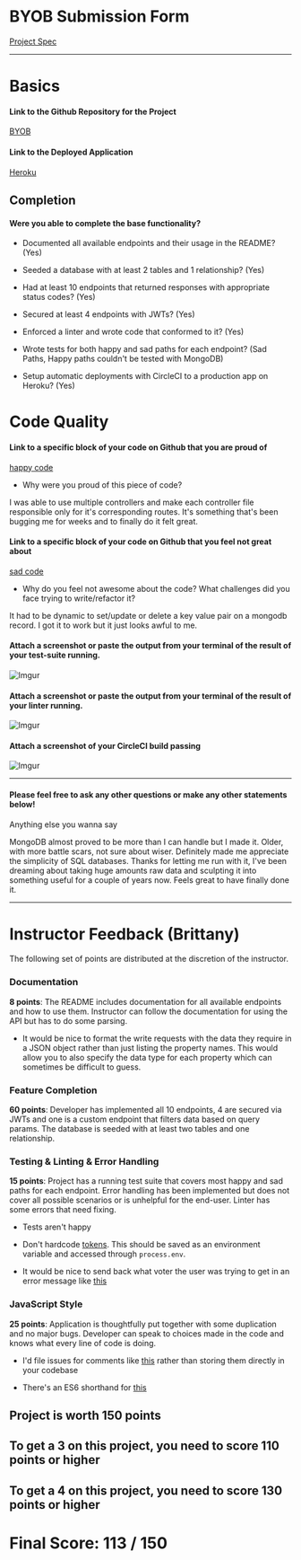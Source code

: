 # BYOB Submission Form

[Project Spec](http://frontend.turing.io/projects/build-your-own-backend.html)

------

# Basics

#### Link to the Github Repository for the Project
[BYOB](https://github.com/DBULL7/VoterData)

#### Link to the Deployed Application
[Heroku](https://gentle-shelf-31018.herokuapp.com/api/v1/voters)


## Completion

#### Were you able to complete the base functionality?

* Documented all available endpoints and their usage in the README?
(Yes)

* Seeded a database with at least 2 tables and 1 relationship?
(Yes)

* Had at least 10 endpoints that returned responses with appropriate status codes?
(Yes)

* Secured at least 4 endpoints with JWTs?
(Yes)

* Enforced a linter and wrote code that conformed to it?
(Yes)

* Wrote tests for both happy and sad paths for each endpoint?
(Sad Paths, Happy paths couldn't be tested with MongoDB)

* Setup automatic deployments with CircleCI to a production app on Heroku?
(Yes)

# Code Quality

#### Link to a specific block of your code on Github that you are proud of
[happy code](https://github.com/DBULL7/VoterData/blob/master/server/router.js)

* Why were you proud of this piece of code?

I was able to use multiple controllers and make each controller file responsible only for it's corresponding routes.
It's something that's been bugging me for weeks and to finally do it felt great. 

#### Link to a specific block of your code on Github that you feel not great about
[sad code](https://github.com/DBULL7/VoterData/blob/master/server/controllers/districtController.js#L66-L79)

* Why do you feel not awesome about the code? What challenges did you face trying to write/refactor it?

It had to be dynamic to set/update or delete a key value pair on a mongodb record. 
I got it to work but it just looks awful to me.

#### Attach a screenshot or paste the output from your terminal of the result of your test-suite running.
![Imgur](http://i.imgur.com/ZeG71Lk.png)

#### Attach a screenshot or paste the output from your terminal of the result of your linter running.

![Imgur](http://i.imgur.com/yPMEmdG.png)

#### Attach a screenshot of your CircleCI build passing

![Imgur](http://i.imgur.com/jsdLCRr.png)

-----

#### Please feel free to ask any other questions or make any other statements below!

Anything else you wanna say

MongoDB almost proved to be more than I can handle but I made it. Older, with more battle scars, not sure about wiser. 
Definitely made me appreciate the simplicity of SQL databases. Thanks for letting me run with it, I've been 
dreaming about taking huge amounts raw data and sculpting it into something useful for a couple of years now. 
Feels great to have finally done it. 

-----


# Instructor Feedback (Brittany)

The following set of points are distributed at the discretion of the instructor.

### Documentation

**8 points**: The README includes documentation for all available endpoints and how to use them. Instructor can follow the documentation for using the API but has to do some parsing.

* It would be nice to format the write requests with the data they require in a JSON object rather than just listing the property names. This would allow you to also specify the data type for each property which can sometimes be difficult to guess.

### Feature Completion

**60 points**: Developer has implemented all 10 endpoints, 4 are secured via JWTs and one is a custom endpoint that filters data based on query params. The database is seeded with at least two tables and one relationship.

### Testing & Linting & Error Handling

**15 points**: Project has a running test suite that covers most happy and sad paths for each endpoint. Error handling has been implemented but does not cover all possible scenarios or is unhelpful for the end-user. Linter has some errors that need fixing.

* Tests aren't happy

* Don't hardcode [tokens](https://github.com/DBULL7/VoterData/blob/master/test/routes.spec.js#L233). This should be saved as an environment variable and accessed through `process.env`.

* It would be nice to send back what voter the user was trying to get in an error message like [this](https://github.com/DBULL7/VoterData/blob/master/server/controllers/voterController.js#L42)

### JavaScript Style

**25 points**: Application is thoughtfully put together with some duplication and no major bugs. Developer can speak to choices made in the code and knows what every line of code is doing.

* I'd file issues for comments like [this](https://github.com/DBULL7/VoterData/blob/master/server/controllers/districtController.js#L59) rather than storing them directly in your codebase

* There's an ES6 shorthand for [this](https://github.com/DBULL7/VoterData/blob/master/server/controllers/districtController.js#L114-L123)


## Project is worth 150 points

## To get a 3 on this project, you need to score 110 points or higher
## To get a 4 on this project, you need to score 130 points or higher

# Final Score: 113 / 150

